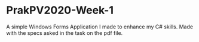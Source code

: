 # PrakPV2020-Week-1
A simple Windows Forms Application I made to enhance my C# skills. 
Made with the specs asked in the task on the pdf file.
